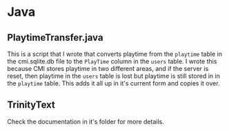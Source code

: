 # Java

## PlaytimeTransfer.java

This is a script that I wrote that converts playtime from the `playtime` table in the cmi.sqlite.db file to the `PlayTime` column in the `users` table. I wrote this because CMI stores playtime in two different areas, and if the server is reset, then playtime in the `users` table is lost but playtime is still stored in in the `playtime` table. This adds it all up in it's current form and copies it over. 

## TrinityText

Check the documentation in it's folder for more details.
